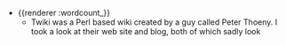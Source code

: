 - {{renderer :wordcount_}}
	- Twiki was a Perl based wiki created by a guy called Peter Thoeny. I took a look at their web site and blog, both of which sadly look